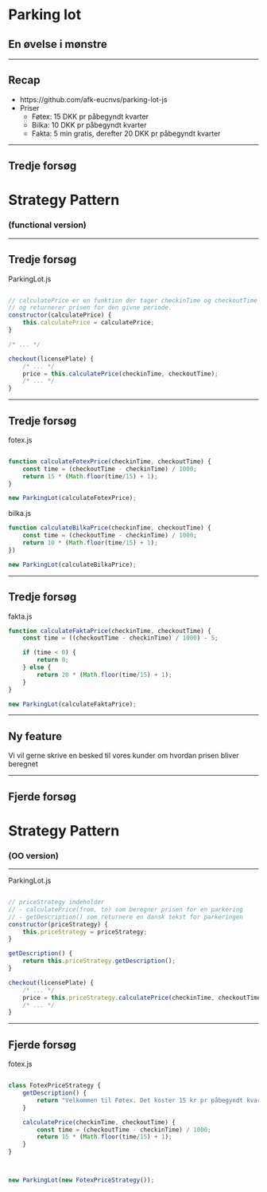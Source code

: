# Parking lot
## En øvelse i mønstre

---

## Recap

* <!-- .element: class="fragment" --> https://github.com/afk-eucnvs/parking-lot-js
* Priser <!-- .element: class="fragment" -->
  * Føtex: 15 DKK pr påbegyndt kvarter <!-- .element: class="fragment" -->
  * Bilka: 10 DKK pr påbegyndt kvarter <!-- .element: class="fragment" -->
  * Fakta: 5 min gratis, derefter 20 DKK pr påbegyndt kvarter <!-- .element: class="fragment" -->


---

## Tredje forsøg

# Strategy Pattern <!-- .element: class="fragment" -->
### (functional version) <!-- .element: class="fragment" -->

----

## Tredje forsøg
ParkingLot.js
```javascript

// calculatePrice er en funktion der tager checkinTime og checkoutTime
// og returnerer prisen for den givne periode.
constructor(calculatePrice) {
    this.calculatePrice = calculatePrice;
}

/* ... */

checkout(licensePlate) {
    /* ... */
    price = this.calculatePrice(checkinTime, checkoutTime);
    /* ... */
}

```

----
## Tredje forsøg


fotex.js
```javascript

function calculateFotexPrice(checkinTime, checkoutTime) {
    const time = (checkoutTime - checkinTime) / 1000;
    return 15 * (Math.floor(time/15) + 1);
}

new ParkingLot(calculateFotexPrice);
```
<!-- .element: class="fragment" -->

bilka.js
```javascript
function calculateBilkaPrice(checkinTime, checkoutTime) {
    const time = (checkoutTime - checkinTime) / 1000;
    return 10 * (Math.floor(time/15) + 1);
})

new ParkingLot(calculateBilkaPrice);
```
<!-- .element: class="fragment" -->

----
## Tredje forsøg

fakta.js
```javascript 
function calculateFaktaPrice(checkinTime, checkoutTime) {
    const time = ((checkoutTime - checkinTime) / 1000) - 5;

    if (time < 0) {
        return 0;
    } else {
        return 20 * (Math.floor(time/15) + 1);
    }
}

new ParkingLot(calculateFaktaPrice);
```
<!-- .element: class="fragment" -->

---

## Ny feature
Vi vil gerne skrive en besked til vores kunder om hvordan prisen bliver beregnet
<!-- .element: class="fragment" -->

---

## Fjerde forsøg

# Strategy Pattern <!-- .element: class="fragment" -->
### (OO version) <!-- .element: class="fragment" -->

----

ParkingLot.js
```javascript

// priceStrategy indeholder
// - calculatePrice(from, to) som beregner prisen for en parkering
// - getDescription() som returnere en dansk tekst for parkeringen
constructor(priceStrategy) {
    this.priceStrategy = priceStrategy;
}

getDescription() {
    return this.priceStrategy.getDescription();
}

checkout(licensePlate) {
    /* ... */
    price = this.priceStrategy.calculatePrice(checkinTime, checkoutTime);
    /* ... */
}
```

----
## Fjerde forsøg

fotex.js
```javascript

class FotexPriceStrategy {
    getDescription() {
        return "Velkommen til Føtex. Det koster 15 kr pr påbegyndt kvarter at parkere her.";
    }

    calculatePrice(checkinTime, checkoutTime) {
        const time = (checkoutTime - checkinTime) / 1000;
        return 15 * (Math.floor(time/15) + 1);
    }
}



new ParkingLot(new FotexPriceStrategy());
```
<!-- .element: class="fragment" -->